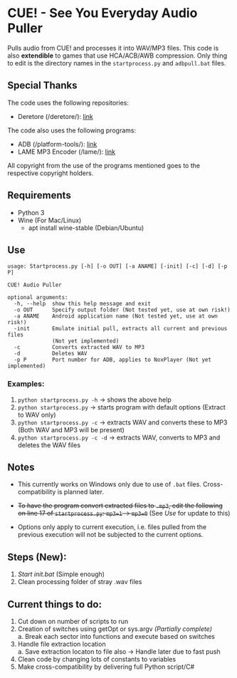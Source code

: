 # CUE! - See You Everyday Audio Puller

Pulls audio from CUE! and processes it into WAV/MP3 files. This code is also **extendible** to games that use HCA/ACB/AWB compression. Only thing to edit is the directory names in the ```startprocess.py``` and ```adbpull.bat``` files.

## Special Thanks

The code uses the following repositories:

- Deretore (/deretore/): [link](https://github.com/OpenCGSS/DereTore)

The code also uses the following programs:

- ADB (/platform-tools/): [link](https://developer.android.com/studio/releases/platform-tools#downloads)
- LAME MP3 Encoder (/lame/): [link](https://lame.sourceforge.io/)

All copyright from the use of the programs mentioned goes to the respective copyright holders.

## Requirements

- Python 3
- Wine (For Mac/Linux)
    - apt install wine-stable (Debian/Ubuntu)

## Use

```
usage: Startprocess.py [-h] [-o OUT] [-a ANAME] [-init] [-c] [-d] [-p P]

CUE! Audio Puller

optional arguments:
  -h, --help  show this help message and exit
  -o OUT      Specify output folder (Not tested yet, use at own risk!)
  -a ANAME    Android application name (Not tested yet, use at own risk!)
  -init       Emulate initial pull, extracts all current and previous files
              (Not yet implemented)
  -c          Converts extracted WAV to MP3
  -d          Deletes WAV
  -p P        Port number for ADB, applies to NoxPlayer (Not yet implemented)
  ```

### Examples:

  1. ```python startprocess.py -h``` → shows the above help
  2. ```python startprocess.py``` → starts program with default options (Extract to WAV only)
  3. ```python startprocess.py -c``` → extracts WAV and converts these to MP3 (Both WAV and MP3 will be present)
  4. ```python startprocess.py -c -d``` → extracts WAV, converts to MP3 and deletes the WAV files

## Notes

- This currently works on Windows only due to use of ```.bat``` files. Cross-compatibility is planned later.

- ~~To have the program convert extracted files to ```.mp3```, edit the following on line 17 of ```startprocess.py```: ```mp3=1``` → ```mp3=0```~~ (See *Use* for update to this)
- Options only apply to current execution, i.e. files pulled from the previous execution will not be subjected to the current options.


## Steps (New):

1. *Start init.bat* (Simple enough)
3. Clean processing folder of stray .wav files

## Current things to do:

1. Cut down on number of scripts to run
3. Creation of switches using getOpt or sys.argv *(Partially complete)*
<br/>a. Break each sector into functions and execute based on switches
5. Handle file extraction location
<br/>a. Save extraction locaton to file also -> Handle later due to fast push
6. Clean code by changing lots of constants to variables
7. Make cross-compatibility by delivering full Python script/C#
